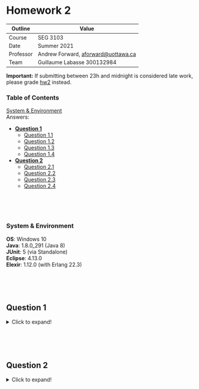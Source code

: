 # Homework 2

| Outline | Value |
| --- | --- |
| Course | SEG 3103 |
| Date | Summer 2021 |
| Professor | Andrew Forward, aforward@uottawa.ca |
| Team | Guillaume Labasse 300132984 |

**Important:** If submitting between 23h and midnight is considered late work, please grade [hw2](https://github.com/Guy-L/seg3103_playground/tree/master/hw2) instead.

### Table of Contents  
[System & Environment](#system--environment)  
Answers:
* **[Question 1](#question-1)** 
	* [Question 1.1](#question-11)
	* [Question 1.2](#question-12)
	* [Question 1.3](#question-13)
	* [Question 1.4](#question-14)
* **[Question 2](#question-2)**
	* [Question 2.1](#question-21)
	* [Question 2.2](#question-22)
	* [Question 2.3](#question-23)
	* [Question 2.4](#question-24)

<br><br><br>

### System & Environment

**OS**: Windows 10<br>
**Java**: 1.8.0_291 (Java 8)<br>
**JUnit**: 5 (via Standalone)<br>
**Eclipse**: 4.13.0<br>
**Elexir**: 1.12.0 (with Erlang 22.3)

<br><br><br>

## Question 1
<details>
<summary>Click to expand!</summary>
	
### Question 1.1
For `percentage_grade()`:
![Simplified flowchart, percent_grade](assets/scfg_percent.png)

For `letter_grade()`:
![Simplified flowchart, letter_grade](assets/scfg_letter2.png)

For `numeric_grade()`:
![Simplified flowchart, numeric_grade](assets/scfg_num.png)

**\*\*\***: While the `reject` method includes both a loop and a conditional, it still all belongs to one node according to [the teacher](https://piazza.com/class/knxg0zgsce5jp?cid=206). 

**N.B.**: Since we do not have `return` statements (which "jump" back out of the method when read), it would be more accurate to show one and only one "Last" node which all my current "Last" nodes point to in the `letter_grade` and `numeric_grade` charts. For convenience sake and to save time, I did not do this. I hope that's okay.

<br><br>
### Question 1.2
**Note:** I'm assuming that since our focus is mainly on branch coverage, the *Conditions Covered* field should only indicate whether each decision node condition passed. For instance, A's condition passing (`Enum.count(homework) == 0`) is expressed as AT (for true), and it not passing (`Enum.count(homework) != 0`) as AF (for false).

For `percentage_grade()`:
| # | Test Data | Expected Results | Conditions Covered | Branches Covered |
| --- | --- | --- | --- | --- |
| 1 | [0.8], [1,1,1], 0.7, 0.9 | 85 | AF, DF | C, F |
| 2 | [], [], 0.3, 0.4 | 18 | AT, DT | B, E |

For `letter_grade()`:
| # | Test Data | Expected Results | Conditions Covered | Branches Covered |
| --- | --- | --- | --- | --- |
| 1 |  [], [], 0, 0 | EIN                      | AT, DT, GT | B, E |
| 2 |  [0.9], [1,1,1], 0.8, 0.9 | A+           | AF, DF, GF, L_A+T | C, F, L_A+ |
| 3 |  [0.8], [1,1,1], 0.7, 0.9 | A            | AF, DF, GF, L_A+F, L_AT | C, F, L_A+, L_A |
| 4 |  [0.8], [1,0.9,0.7], 0.7, 0.9 | A-       | AF, DF, GF, L_A+F, L_AF, L_B+T | C, F, L_A+, L_A, L_B+ |
| 5 |  [0.7], [0.9,0.9,0.7], 0.7, 0.8 | B+     | AF, DF, GF, L_A+F, L_AF, L_B+F, L_BT | C, F, L_A+, L_A, L_B+, L_B |
| 6 |  [0.8], [0.7,0.6,0.7], 0.6, 0.7 | B      | AF, DF, GF, L_A+F, L_AF, L_B+F, L_BT, ... | C, F, L_A+, L_A, L_B+, L_B, ... |
| 7 |  [0.7], [0.7,0.6,0.7], 0.6, 0.7 | C+     | AF, DF, GF, L_A+F, L_AF, L_B+F, L_BT, ... | C, F, L_A+, L_A, L_B+, L_B, ... |
| 8 |  [0.7], [0.7,0.5,0.7], 0.6, 0.5 | C      | AF, DF, GF, L_A+F, L_AF, L_B+F, L_BT, ... | C, F, L_A+, L_A, L_B+, L_B, ... |
| 9 |  [0.5], [0.7,0.5,0.7], 0.6, 0.5 | D+     | AF, DF, GF, L_A+F, L_AF, L_B+F, L_BT, ... | C, F, L_A+, L_A, L_B+, L_B, ... |
| 10 | [0.5], [0.7,0.2,0.7,0.5], 0.5, 0.5 | D  | AF, DF, GF, L_A+F, L_AF, L_B+F, L_BT, ... | C, F, L_A+, L_A, L_B+, L_B, ... |
| 11 | [0.5], [0.4,0.4,0.4], 0.5, 0.5 | E      | AF, DF, GF, L_A+F, L_AF, L_B+F, L_BT, ... | C, F, L_A+, L_A, L_B+, L_B, ... |
| 12 | [0.4], [0.4,0.4,0.4], 0.5, 0.3 | F      | AF, DF, GF, L_A+F, L_AF, L_B+F, L_BT, ... | C, F, L_A+, L_A, L_B+, L_B, ... |

For `numeric_grade()`:
| # | Test Data | Expected Results | Conditions Covered | Branches Covered |
| --- | --- | --- | --- | --- |
| 1 |  [], [], 0, 0 | 0                        | AT, DT, GT | B, E |
| 2 |  [0.9], [1,1,1], 0.8, 0.9 | 10           | AF, DF, GF, N10T | C, F, N10 |
| 3 |  [0.8], [1,1,1], 0.7, 0.9 | 9            | AF, DF, GF, N10F, N9T | C, F, N10, N9 |
| 4 |  [0.8], [1,0.9,0.7], 0.7, 0.9 | 8        | AF, DF, GF, N10F, N9F, N8T | C, F, N10, N9, N7 |
| 5 |  [0.7], [0.9,0.9,0.7], 0.7, 0.8 | 7      | AF, DF, GF, N10F, N9F, N8F, N7T | C, F, N10, N9, N8, N7 |
| 6 |  [0.8], [0.7,0.6,0.7], 0.6, 0.7 | 6      | AF, DF, GF, N10F, N9F, N8F, N7F, ... | C, F, N10, N9, N8, N7, ... |
| 7 |  [0.7], [0.7,0.6,0.7], 0.6, 0.7 | 5      | AF, DF, GF, N10F, N9F, N8F, N7F, ... | C, F, N10, N9, N8, N7, ... |
| 8 |  [0.7], [0.7,0.5,0.7], 0.6, 0.5 | 4      | AF, DF, GF, N10F, N9F, N8F, N7F, ... | C, F, N10, N9, N8, N7, ... |
| 9 |  [0.5], [0.7,0.5,0.7], 0.6, 0.5 | 3      | AF, DF, GF, N10F, N9F, N8F, N7F, ... | C, F, N10, N9, N8, N7, ... |
| 10 | [0.5], [0.7,0.2,0.7,0.5], 0.5, 0.5 | 2  | AF, DF, GF, N10F, N9F, N8F, N7F, ... | C, F, N10, N9, N8, N7, ... |
| 11 | [0.5], [0.4,0.4,0.4], 0.5, 0.5 | 1      | AF, DF, GF, N10F, N9F, N8F, N7F, ... | C, F, N10, N9, N8, N7, ... |
| 12 | [0.4], [0.4,0.4,0.4], 0.5, 0.3 | 0      | AF, DF, GF, N10F, N9F, N8F, N7F, ... | C, F, N10, N9, N8, N7, ... |

<br><br>
### Question 1.3
Please see [`calculator_test.exs`](https://github.com/Guy-L/seg3103_playground/blob/master/hw2/grades/test/grades/calculator_test.exs).

<br><br>
### Question 1.4
I was able to obtain 100% statement coverage for `Grades.Calculator` according to ExUnit:
![Coverage](assets/coverage.png)

To aid myself during the assignment, I also implemented both the Calculator code and a test suite [in Java](https://github.com/Guy-L/seg3103_playground/blob/master/hw2/grades_java%20(optional)/test/CalculatorTest.java) in order to run Jacoco against it, but I discovered that Jacoco does Condition/Branch coverage rather than simple Branch coverage, so I wasn't able to reach 100% branch coverage there. I could've done so by adding test cases for the different conditions of `if(avgHomework < 0.4 || avgExams < 0.4 || numLabs < 3)`, but this would've been irrelevant for our purposes.

Since all branches of our program result in some statement being executed (there are no "empty branches"), we can deduce that we have reached 100% branch coverage by having 100% statement coverage.
</details>

<br><br><br>

## Question 2
<details>
<summary>Click to expand!</summary>
	
<br><br>
### Question 2.1
See [commit #eed2f57](https://github.com/Guy-L/seg3103_playground/commit/eed2f578fc8ee05f22ca4fb2989cc47b37356bca).
	
Code compiled succesfully and statement coverage remained at 100%.

<br><br>
### Question 2.2
See [commit #7d23272](https://github.com/Guy-L/seg3103_playground/commit/7d232727c8942ca472bfcaccedaff34f10ff1c9f).
	
Code compiled succesfully and statement coverage remained at 100%.

<br><br>
### Question 2.3
See [commit #97b16d6](https://github.com/Guy-L/seg3103_playground/commit/97b16d6866ba6ff76981c7159b24c68aba5d0cc3).
	
Code compiled succesfully and statement coverage remained at 100%.

<br><br>
### Question 2.4
**Refactor 1**: See [commit #4736f21](https://github.com/Guy-L/seg3103_playground/commit/4736f21098d31c1761e7330a8646f61fc3dcddfc).
	
It's easy to see that the methods `letter_grade()` and `numeric_grade()` work very, very similarly. Their simplified flowcharts look identical, safe for the labels. At first, I considered hooking one up to the output of the other, but this would result in having to run `cond` twice (to convert one type of output to another), which is inefficient. I instead grouped all the similar code into one method called `get_mark_if_passed`, which simply either returns the mark that both method calculate, or `-999` (a signal value, well out of bounds) in the case of failure to participate. This way, the only work left to our original methods is their `cond` statements, which they both handle differently. Finally, since the need for the `failed_to_participate?` method was gone (it would not be used more than once), that method was also removed.
	
**Refactor 2**: See [commit #4c8d305](https://github.com/Guy-L/seg3103_playground/commit/4c8d30567d5d21beeacdbd0685c27bfb910dd36a).

I removed all single-use variables. There's usually no need to allocate space for a variable if it is only used once; this use can be replaced by its initial value. It can sometime be helpful to do this anyways for code legibility purposes or if the variable's value will change from its initial value before being used - I, myself, was hesitant to remove `num_labs` due to reduced legibility. No line turned so long that it became illegible, and the number of lines was greatly reduced. In fact, the `percentage_grade()` method was crushed into a single line!
	
For both refactors, code compiled succesfully and statement coverage remained at 100%.
</details>
